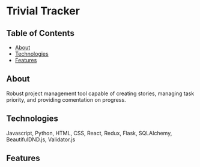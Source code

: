 # Trivial Tracker

## Table of Contents
* [ About ](#about)
* [ Technologies ](#tech)
* [ Features ](#feat)

<a name="about"></a>
## About

Robust project management tool capable of creating stories, managing task priority, and providing comentation on progress.

<a name="tech"></a>
## Technologies

Javascript, Python, HTML, CSS, React, Redux, Flask, SQLAlchemy, BeautifulDND.js, Validator.js

<a name="feat"></a>
## Features



